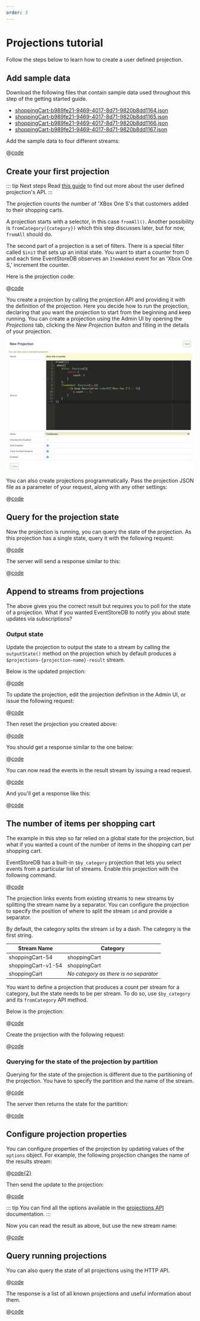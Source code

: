 ```yaml
---
order: 3
---
```


# Projections tutorial

Follow the steps below to learn how to create a user defined projection.

## Add sample data

Download the following files that contain sample data used throughout this step of the getting started guide.

- [shoppingCart-b989fe21-9469-4017-8d71-9820b8dd1164.json](@httpapi/data/shoppingCart-b989fe21-9469-4017-8d71-9820b8dd1164.json)
- [shoppingCart-b989fe21-9469-4017-8d71-9820b8dd1165.json](@httpapi/data/shoppingCart-b989fe21-9469-4017-8d71-9820b8dd1165.json)
- [shoppingCart-b989fe21-9469-4017-8d71-9820b8dd1166.json](@httpapi/data/shoppingCart-b989fe21-9469-4017-8d71-9820b8dd1166.json)
- [shoppingCart-b989fe21-9469-4017-8d71-9820b8dd1167.json](@httpapi/data/shoppingCart-b989fe21-9469-4017-8d71-9820b8dd1167.json)

Add the sample data to four different streams:

@[code](@httpapi/add-sample-data.sh)

## Create your first projection

::: tip Next steps
Read [this guide](custom.md#projections-api) to find out more about the user defined projection's API.
:::

The projection counts the number of 'XBox One S's that customers added to their shopping carts.

A projection starts with a selector, in this case `fromAll()`. Another possibility is `fromCategory({category})` which this step discusses later, but for now, `fromAll` should do.

The second part of a projection is a set of filters. There is a special filter called `$init` that sets up an initial state. You want to start a counter from 0 and each time EventStoreDB observes an `ItemAdded` event for an 'Xbox One S,' increment the counter.

Here is the projection code:

@[code](@httpapi/xbox-one-s-counter.js)

You create a projection by calling the projection API and providing it with the definition of the projection. Here you decide how to run the projection, declaring that you want the projection to start from the beginning and keep running. You can create a projection using the Admin UI by opening the _Projections_ tab, clicking the _New Projection_ button and filling in the details of your projection.

![Creating a projection with the EventStoreDB Admin UI](images/getting-started-create-projection.png)

You can also create projections programmatically. Pass the projection JSON file as a parameter of your request, along with any other settings:

@[code](@httpapi/projections/create-projection.sh)

## Query for the projection state

Now the projection is running, you can query the state of the projection. As this projection has a single state, query it with the following request:

@[code](@httpapi/projections/query-state.sh)

The server will send a response similar to this:

@[code](@httpapi/projections/query-state.json)

## Append to streams from projections

The above gives you the correct result but requires you to poll for the state of a projection. What if you wanted EventStoreDB to notify you about state updates via subscriptions?

### Output state

Update the projection to output the state to a stream by calling the `outputState()` method on the projection which by default produces a `$projections-{projection-name}-result` stream.

Below is the updated projection:

@[code](@httpapi/xbox-one-s-counter-outputState.js)

To update the projection, edit the projection definition in the Admin UI, or issue the following request:

@[code](@httpapi/xbox-one-s-counter-outputState.sh)

Then reset the projection you created above:

@[code](@httpapi/projections/reset-projection.sh)

You should get a response similar to the one below:

@[code](@httpapi/projections/reset-projection.json)

You can now read the events in the result stream by issuing a read request.

@[code](@httpapi/projections/read-projection-events.sh)

And you'll get a response like this:

@[code](@httpapi/projections/reset-projection.json)

## The number of items per shopping cart

The example in this step so far relied on a global state for the projection, but what if you wanted a count of the number of items in the shopping cart per shopping cart.

EventStoreDB has a built-in `$by_category` projection that lets you select events from a particular list of streams. Enable this projection with the following command.

@[code](@httpapi/projections/enable-by-category.sh)

The projection links events from existing streams to new streams by splitting the stream name by a separator. You can configure the projection to specify the position of where to split the stream `id` and provide a separator.

By default, the category splits the stream `id` by a dash. The category is the first string.

| Stream Name        | Category                               |
|--------------------|----------------------------------------|
| shoppingCart-54    | shoppingCart                           |
| shoppingCart-v1-54 | shoppingCart                           |
| shoppingCart       | _No category as there is no separator_ |

You want to define a projection that produces a count per stream for a category, but the state needs to be per stream. To do so, use `$by_category` and its `fromCategory` API method.

Below is the projection:

@[code](@httpapi/projections/shopping-cart-counter.js)

Create the projection with the following request:

@[code](@httpapi/projections/shopping-cart-counter.sh)

### Querying for the state of the projection by partition

Querying for the state of the projection is different due to the partitioning of the projection. You have to specify the partition and the name of the stream.

@[code](@httpapi/projections/read-state-partition.sh)

The server then returns the state for the partition:

@[code](@httpapi/projections/read-state-partition.json)

## Configure projection properties

You can configure properties of the projection by updating values of the `options` object. For example, the following projection changes the name of the results stream:

@[code{2}](@httpapi/projections/update-projection-options.js)

Then send the update to the projection:

@[code](@httpapi/projections/update-projection-options.sh)

::: tip
You can find all the options available in the [projections API](custom.md#projections-api) documentation.
:::

Now you can read the result as above, but use the new stream name:

@[code](@httpapi/projections/read-projection-events-renamed.sh)

## Query running projections

You can also query the state of all projections using the HTTP API.

@[code](@httpapi/projections/list-all-projections.sh)

The response is a list of all known projections and useful information about them.

@[code](@httpapi/projections/list-all-projections.json)

